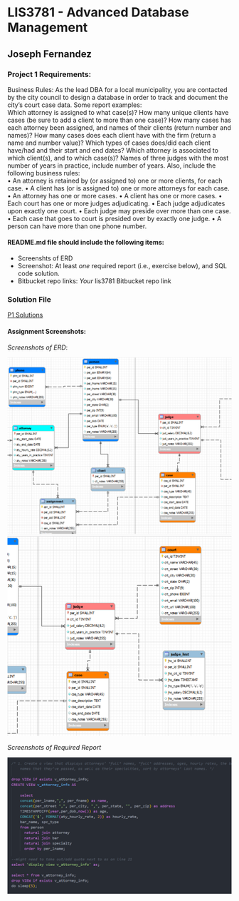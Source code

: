 # LIS3781 - Advanced Database Management

## Joseph Fernandez

### Project 1 Requirements:

Business Rules: 
As the lead DBA for a local municipality, you are contacted by the city council to design a database in 
order to track and document the city’s court case data. Some report examples:  
Which attorney is assigned to what case(s)? 
How many unique clients have cases (be sure to add a client to more than one case)? 
How many cases has each attorney been assigned, and names of their clients (return number and 
names)? 
How many cases does each client have with the firm (return a name and number value)? 
Which types of cases does/did each client have/had and their start and end dates? 
Which attorney is associated to which client(s), and to which case(s)? 
Names of three judges with the most number of years in practice, include number of years. 
Also, include the following business rules:  
• An attorney is retained by (or assigned to) one or more clients, for each case. 
• A client has (or is assigned to) one or more attorneys for each case. 
• An attorney has one or more cases. 
• A client has one or more cases. 
• Each court has one or more judges adjudicating. 
• Each judge adjudicates upon exactly one court. 
• Each judge may preside over more than one case. 
• Each case that goes to court is presided over by exactly one judge. 
• A person can have more than one phone number. 

#### README.md file should include the following items:

* Screenshts of ERD
* Screenshot: At least *one* required report (i.e., exercise below), and SQL code solution. 
* Bitbucket repo links: *Your* lis3781 Bitbucket repo link

### Solution File

[P1 Solutions](lis3781_p1_solutions.sql "My solutions file")

#### Assignment Screenshots:

*Screenshots of ERD*:

![ERD Screenshot 1](erd1.png)
![ERD Screenshot 2](erd2.png)

*Screenshots of Required Report*

![Required Report](requiredreport.png)
